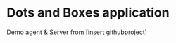 Dots and Boxes application
==========================

 Demo agent & Server from [insert githubproject]

